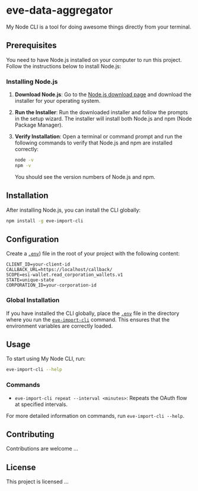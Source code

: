 # eve-data-aggregator

My Node CLI is a tool for doing awesome things directly from your terminal.

## Prerequisites

You need to have Node.js installed on your computer to run this project. Follow the instructions below to install Node.js:

### Installing Node.js

1. **Download Node.js**:
   Go to the [Node.js download page](https://nodejs.org/) and download the installer for your operating system.

2. **Run the Installer**:
   Run the downloaded installer and follow the prompts in the setup wizard. The installer will install both Node.js and npm (Node Package Manager).

3. **Verify Installation**:
   Open a terminal or command prompt and run the following commands to verify that Node.js and npm are installed correctly:

   ```bash
   node -v
   npm -v
   ```

   You should see the version numbers of Node.js and npm.

## Installation

After installing Node.js, you can install the CLI globally:

```bash
npm install -g eve-import-cli
```

## Configuration

Create a [`.env`](command:_github.copilot.openRelativePath?%5B%7B%22scheme%22%3A%22file%22%2C%22authority%22%3A%22%22%2C%22path%22%3A%22%2Fg%3A%2Fdev%2Feve-data-aggregator%2F.env%22%2C%22query%22%3A%22%22%2C%22fragment%22%3A%22%22%7D%2C%223ae6d9ce-4472-4b17-b2c2-65e065dcc6d2%22%5D 'g:\\dev\\eve-data-aggregator.env')) file in the root of your project with the following content:

```env
CLIENT_ID=your-client-id
CALLBACK_URL=https://localhost/callback/
SCOPE=esi-wallet.read_corporation_wallets.v1
STATE=unique-state
CORPORATION_ID=your-corporation-id
```

### Global Installation

If you have installed the CLI globally, place the [`.env`](command:_github.copilot.openRelativePath?%5B%7B%22scheme%22%3A%22file%22%2C%22authority%22%3A%22%22%2C%22path%22%3A%22%2Fg%3A%2Fdev%2Feve-data-aggregator%2F.env%22%2C%22query%22%3A%22%22%2C%22fragment%22%3A%22%22%7D%2C%228288c46c-d8df-4ec9-9a0a-e608e3c74057%22%5D 'g:\\dev\\eve-data-aggregator.env') file in the directory where you run the [`eve-import-cli`](command:_github.copilot.openSymbolFromReferences?%5B%22%22%2C%5B%7B%22uri%22%3A%7B%22scheme%22%3A%22file%22%2C%22authority%22%3A%22%22%2C%22path%22%3A%22%2Fg%3A%2Fdev%2Feve-data-aggregator%2Fpackage.json%22%2C%22query%22%3A%22%22%2C%22fragment%22%3A%22%22%7D%2C%22pos%22%3A%7B%22line%22%3A24%2C%22character%22%3A5%7D%7D%5D%2C%228288c46c-d8df-4ec9-9a0a-e608e3c74057%22%5D 'Go to definition') command. This ensures that the environment variables are correctly loaded.

## Usage

To start using My Node CLI, run:

```bash
eve-import-cli --help
```

### Commands

- `eve-import-cli repeat --interval <minutes>`: Repeats the OAuth flow at specified intervals.

For more detailed information on commands, run `eve-import-cli --help`.

## Contributing

Contributions are welcome ...

## License

This project is licensed ...
